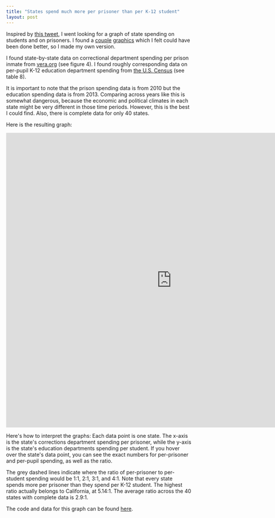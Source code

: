 ```yaml
---
title: "States spend much more per prisoner than per K-12 student"
layout: post
---
```


Inspired by [this tweet](https://twitter.com/robreich/status/737714695042306048), I went looking for a graph of state spending on students and on prisoners. I found a [couple](http://www.huffingtonpost.com/2014/06/11/prison-spending-education-spending_n_5484787.html) [graphics](http://money.cnn.com/infographic/economy/education-vs-prison-costs) which I felt could have been done better, so I made my own version.

I found state-by-state data on correctional department spending per prison inmate from [vera.org](http://www.vera.org/sites/default/files/resources/downloads/price-of-prisons-updated-version-021914.pdf) (see figure 4). I found roughly corresponding data on per-pupil K-12 education department spending from [the U.S. Census](https://www.census.gov/content/dam/Census/library/publications/2015/econ/g13-aspef.pdf) (see table 8).

It is important to note that the prison spending data is from 2010 but the education spending data is from 2013. Comparing across years like this is somewhat dangerous, because the economic and political climates in each state might be very different in those time periods. However, this is the best I could find. Also, there is complete data for only 40 states.

Here is the resulting graph:

<iframe width="900" height="800" frameborder="0" scrolling="no" src="https://plot.ly/~jnaecker/0.embed"></iframe>

Here's how to interpret the graphs: Each data point is one state. The x-axis is the state's corrections department spending per prisoner, while the y-axis is the state's education departments spending per student. If you hover over the state's data point, you can see the exact numbers for per-prisoner and per-pupil spending, as well as the ratio. 

The grey dashed lines indicate where the ratio of per-prisoner to per-student spending would be 1:1, 2:1, 3:1, and 4:1. Note that every state spends more per prisoner than they spend per K-12 student.  The highest ratio actually belongs to California, at 5.14:1. The average ratio across the 40 states with complete data is 2.9:1.

The code and data for this graph can be found [here](https://github.com/jnaecker/prison-vs-education).

